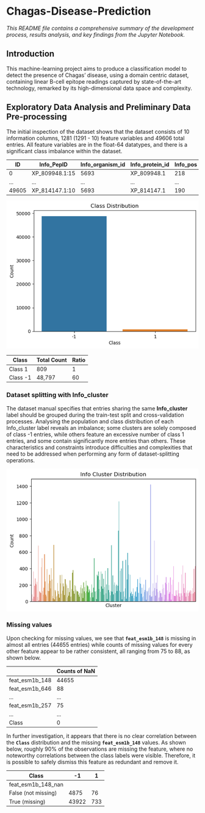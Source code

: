 # Chagas-Disease-Prediction

<i> This README file contains a comprehensive summary of the development process, results analysis, and key findings from the Jupyter Notebook. </i>

## Introduction
This machine-learning project aims to produce a 
classification model to detect the presence of Chagas’ disease, using a domain 
centric dataset, containing linear B-cell epitope readings captured by state-of-the-art technology, remarked by its high-dimensional data space and complexity.

## Exploratory Data Analysis and Preliminary Data Pre-processing
The initial inspection of the dataset shows that the dataset consists of 10 information columns, 1281 (1291 - 10) feature variables and 49606 total entries. All feature variables are in the float-64 datatypes, and there is a significant class imbalance within the dataset.

<div align="center">

  |ID |Info_PepID	|Info_organism_id	|Info_protein_id	|Info_pos	|Info_AA	|Info_epitope_id	|Info_nPos	|Info_nNeg	|Info_cluster	|Class	|feat_esm1b_0|...|feat_esm1b_1280|
  |-| -	|-	|-	|-	|-	|-	|-	|-	|-	|-	|-	|-|-|
  |0	|XP_809948.1:15	|5693	|XP_809948.1	|218	|E	|276453	|1	|0	|18	|1	|	0.294185 |... |0.571763|
  |...|...|...|...|...|...|...|...|...|...|...|...|...|
  |49605	|XP_814147.1:10	|5693	|XP_814147.1	|190	|E	|309252	|0	|1	|70 |-1 | 0.097965 |...	| 0.237317|
  
  <img src="https://github.com/hongd13/Chagas-Disease-Prediction/blob/master/pictures/class_distribution.png?raw=true"/>
  
  | Class       | Total Count |Ratio|
  |-------------|-------------|-----|
  | Class 1     | 809         |1    |
  | Class -1    | 48,797      |60   |

</div>

### Dataset splitting with Info_cluster

The dataset manual specifies that entries sharing the same **Info_cluster** label should be grouped during the train-test split and cross-validation processes. Analysing the population and class distribution of each Info_cluster label reveals an imbalance; some clusters are solely composed of class -1 entries, while others feature an excessive number of class 1 entries, and some contain significantly more entries than others. These characteristics and constraints introduce difficulties and complexities that need to be addressed when performing any form of dataset-splitting operations.  

<div align="center">
  
  <img src="https://github.com/hongd13/Chagas-Disease-Prediction/blob/master/pictures/info_cluster_population.png?raw=true"/>
  
</div>

### Missing values

Upon checking for missing values, we see that **`feat_esm1b_148`** is missing in almost all entries (44655 entries) while counts of missing values for every other feature appear to be rather consistent, all ranging from 75 to 88, as shown below. 

<div align="center">

  ||Counts of NaN|
  |-|-|
  |feat_esm1b_148|44655|
  |feat_esm1b_646|88|
  |...|...|
  |feat_esm1b_257|75|
  |...|...|
  |Class|0|
  
</div>

In further investigation, it appears that there is no clear correlation between the **`Class`** distribution and the missing **`feat_esm1b_148`** values. As shown below, roughly 90% of the observations are missing the feature, where no noteworthy correlations between the class labels were visible. Therefore, it is possible to safely dismiss this feature as redundant and remove it.

<div align="center">

  | Class                |   -1  |   1  |
  |----------------------|-------|------|
  | feat_esm1b_148_nan   |       |      |
  | False (not missing)  |  4875 |  76  |
  | True (missing)       | 43922 | 733  |
  
</div>




